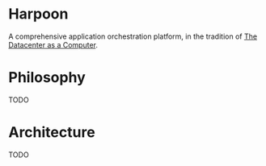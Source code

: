 # Harpoon

A comprehensive application orchestration platform, in the tradition of
[The Datacenter as a Computer](http://www.cs.berkeley.edu/~rxin/db-papers/WarehouseScaleComputing.pdf).

# Philosophy

TODO

# Architecture

TODO
